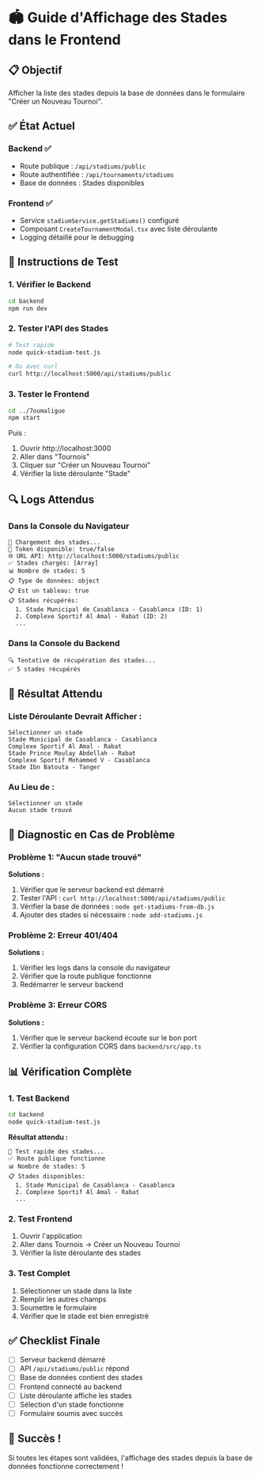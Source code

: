 # 🏟️ Guide d'Affichage des Stades dans le Frontend

## 📋 Objectif
Afficher la liste des stades depuis la base de données dans le formulaire "Créer un Nouveau Tournoi".

## ✅ État Actuel

### Backend ✅
- Route publique : `/api/stadiums/public`
- Route authentifiée : `/api/tournaments/stadiums`
- Base de données : Stades disponibles

### Frontend ✅
- Service `stadiumService.getStadiums()` configuré
- Composant `CreateTournamentModal.tsx` avec liste déroulante
- Logging détaillé pour le debugging

## 🚀 Instructions de Test

### 1. Vérifier le Backend
```bash
cd backend
npm run dev
```

### 2. Tester l'API des Stades
```bash
# Test rapide
node quick-stadium-test.js

# Ou avec curl
curl http://localhost:5000/api/stadiums/public
```

### 3. Tester le Frontend
```bash
cd ../7oumaligue
npm start
```

Puis :
1. Ouvrir http://localhost:3000
2. Aller dans "Tournois"
3. Cliquer sur "Créer un Nouveau Tournoi"
4. Vérifier la liste déroulante "Stade"

## 🔍 Logs Attendus

### Dans la Console du Navigateur
```
🔄 Chargement des stades...
🔑 Token disponible: true/false
🌐 URL API: http://localhost:5000/stadiums/public
✅ Stades chargés: [Array]
📊 Nombre de stades: 5
📋 Type de données: object
📋 Est un tableau: true
📋 Stades récupérés:
  1. Stade Municipal de Casablanca - Casablanca (ID: 1)
  2. Complexe Sportif Al Amal - Rabat (ID: 2)
  ...
```

### Dans la Console du Backend
```
🔍 Tentative de récupération des stades...
✅ 5 stades récupérés
```

## 🎯 Résultat Attendu

### Liste Déroulante Devrait Afficher :
```
Sélectionner un stade
Stade Municipal de Casablanca - Casablanca
Complexe Sportif Al Amal - Rabat
Stade Prince Moulay Abdellah - Rabat
Complexe Sportif Mohammed V - Casablanca
Stade Ibn Batouta - Tanger
```

### Au Lieu de :
```
Sélectionner un stade
Aucun stade trouvé
```

## 🚨 Diagnostic en Cas de Problème

### Problème 1: "Aucun stade trouvé"
**Solutions :**
1. Vérifier que le serveur backend est démarré
2. Tester l'API : `curl http://localhost:5000/api/stadiums/public`
3. Vérifier la base de données : `node get-stadiums-from-db.js`
4. Ajouter des stades si nécessaire : `node add-stadiums.js`

### Problème 2: Erreur 401/404
**Solutions :**
1. Vérifier les logs dans la console du navigateur
2. Vérifier que la route publique fonctionne
3. Redémarrer le serveur backend

### Problème 3: Erreur CORS
**Solutions :**
1. Vérifier que le serveur backend écoute sur le bon port
2. Vérifier la configuration CORS dans `backend/src/app.ts`

## 📊 Vérification Complète

### 1. Test Backend
```bash
cd backend
node quick-stadium-test.js
```

**Résultat attendu :**
```
🧪 Test rapide des stades...
✅ Route publique fonctionne
📊 Nombre de stades: 5
📋 Stades disponibles:
  1. Stade Municipal de Casablanca - Casablanca
  2. Complexe Sportif Al Amal - Rabat
  ...
```

### 2. Test Frontend
1. Ouvrir l'application
2. Aller dans Tournois → Créer un Nouveau Tournoi
3. Vérifier la liste déroulante des stades

### 3. Test Complet
1. Sélectionner un stade dans la liste
2. Remplir les autres champs
3. Soumettre le formulaire
4. Vérifier que le stade est bien enregistré

## ✅ Checklist Finale

- [ ] Serveur backend démarré
- [ ] API `/api/stadiums/public` répond
- [ ] Base de données contient des stades
- [ ] Frontend connecté au backend
- [ ] Liste déroulante affiche les stades
- [ ] Sélection d'un stade fonctionne
- [ ] Formulaire soumis avec succès

## 🎉 Succès !

Si toutes les étapes sont validées, l'affichage des stades depuis la base de données fonctionne correctement ! 